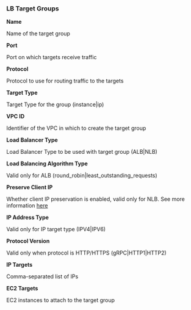 ### LB Target Groups

**Name**

Name of the target group

**Port**

Port on which targets receive traffic

**Protocol**

Protocol to use for routing traffic to the targets

**Target Type**

Target Type for the group (instance|ip)

**VPC ID**

Identifier of the VPC in which to create the target group

**Load Balancer Type**

Load Balancer Type to be used with target group (ALB|NLB)

**Load Balancing Algorithm Type**

Valid only for ALB (round_robin|least_outstanding_requests)

**Preserve Client IP**

Whether client IP preservation is enabled, valid only for NLB. See more information [here](https://docs.aws.amazon.com/elasticloadbalancing/latest/network/load-balancer-target-groups.html#client-ip-preservation)

**IP Address Type**

Valid only for IP target type (IPV4|IPV6)

**Protocol Version**

Valid only when protocol is HTTP/HTTPS (gRPC|HTTP1|HTTP2)

**IP Targets**

Comma-separated list of IPs

**EC2 Targets**

EC2 instances to attach to the target group